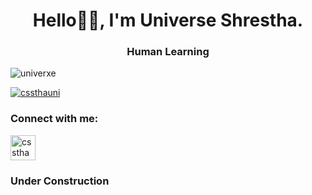 <h1 align="center">Hello🧑‍💻, I'm Universe Shrestha. </h1>
<h3 align="center"> Human Learning </h3>

<p align="left"> <img src="https://komarev.com/ghpvc/?username=univerxe&label=Profile%20views&color=0e75b6&style=flat" alt="univerxe" /> </p>

<p align="left"> <a href="https://twitter.com/cssthauni" target="blank"><img src="https://img.shields.io/twitter/follow/cssthauni?logo=twitter&style=for-the-badge" alt="cssthauni" /></a> </p>

<h3 align="left">Connect with me:</h3>
<p align="left">
<a href="https://twitter.com/cssthauni" target="blank"><img align="center" src="https://upload.wikimedia.org/wikipedia/commons/b/b7/X_logo.jpg" alt="cssthauni" height="40" width="40" /></a>
</p>

<h3 align="left">Under Construction </h3>

